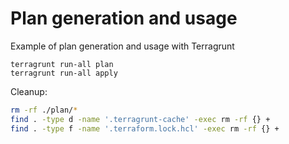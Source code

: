 # Plan generation and usage

Example of plan generation and usage with Terragrunt
```
terragrunt run-all plan
terragrunt run-all apply
```

Cleanup:
```bash
rm -rf ./plan/*
find . -type d -name '.terragrunt-cache' -exec rm -rf {} +
find . -type f -name '.terraform.lock.hcl' -exec rm -rf {} +
```